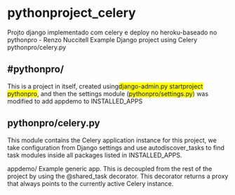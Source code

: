 # pythonproject_celery
Projto django implementado com celery e deploy no heroku-baseado no pythonpro - Renzo Nuccitell
Example Django project using Celery
pythonpro/celery.py

<h2>#pythonpro/</h2>
This is a project in itself, created using<span style="background-color: #FFFF00">django-admin.py startproject pythonpro</span>, and then the settings module (<span style="background-color: #FFFF00">pythonpro/settings.py</span>) was modified to add appdemo to INSTALLED_APPS

<h2>pythonpro/celery.py</h2>
This module contains the Celery application instance for this project, we take configuration from Django settings and use autodiscover_tasks to find task modules inside all packages listed in INSTALLED_APPS.

appdemo/
Example generic app. This is decoupled from the rest of the project by using the @shared_task decorator. This decorator returns a proxy that always points to the currently active Celery instance.


